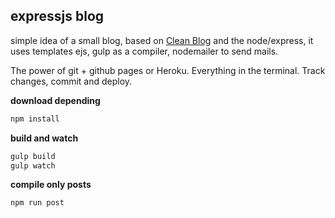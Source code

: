## expressjs blog

simple idea of a small blog, based on [Clean Blog](https://startbootstrap.com/template-overviews/clean-blog/) and the node/express, it uses templates ejs, gulp as a compiler, nodemailer to send mails.

The power of git + github pages or Heroku. Everything in the terminal. Track changes, commit and deploy.

**download depending**

```javascript
npm install
```

**build and watch**

```javascript
gulp build
gulp watch
```

**compile only posts**

```javascript
npm run post
```


<!-- https://www.npmjs.com/package/package-merge -->
